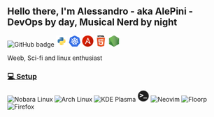 ## Hello there, I'm Alessandro - aka AlePini - DevOps by day, Musical Nerd by night
<p align="left">
    <img src="https://img.shields.io/github/followers/AlePini?label=Followers&logo=GitHub&color=grey&style=for-the-badge" alt="GitHub badge" />
    <img alt="Python" width="26px" src="https://raw.githubusercontent.com/github/explore/80688e429a7d4ef2fca1e82350fe8e3517d3494d/topics/python/python.png" />
    <img alt="Kubernetes" width="26px" src="https://raw.githubusercontent.com/github/explore/01ea2a586e5da744792d0ccfce2f68b861f29301/topics/kubernetes/kubernetes.png" />
    <img alt="Ansible" width="26px" src="https://github.com/ansible/logos/raw/main/vscode-ansible-logo/vscode-ansible.png" />
    <img alt="HTML5" width="26px" src="https://raw.githubusercontent.com/github/explore/80688e429a7d4ef2fca1e82350fe8e3517d3494d/topics/html/html.png" />
    <img alt="Node.js" width="26px" src="https://raw.githubusercontent.com/github/explore/80688e429a7d4ef2fca1e82350fe8e3517d3494d/topics/nodejs/nodejs.png" />
</p>

Weeb, Sci-fi and linux enthusiast

### [💻 Setup][setup]
<p align="left">
    <img alt="Nobara Linux" height="26px" src="https://styles.redditmedia.com/t5_6c3dpn/styles/communityIcon_oupxits6v9zb1.png" />
    <img alt="Arch Linux" height="26px" src="https://archlinux.org/static/favicon.29302f683ff8.ico" />
    <img alt="KDE Plasma" height="26px" src="https://kde.org/stuff/clipart/logo/kde-logo-white-blue-rounded-source.svg"/>
    <img alt="Terminal" height="26px" src="https://raw.githubusercontent.com/github/explore/80688e429a7d4ef2fca1e82350fe8e3517d3494d/topics/terminal/terminal.png" />
    <img alt="Neovim" height="26px" src="https://raw.githubusercontent.com/neovim/neovim.github.io/master/logos/neovim-mark.svg" />
    <img alt="Floorp" height="26px" src="https://avatars.githubusercontent.com/u/94953125?s=200&v=4" />
    <img alt="Firefox" height="26px" src="http://blog.mozilla.org/design/files/2019/10/Fx-Browser-icon-fullColor.svg" />
</p>  

[setup]: https://github.com/AlePini/risotto
[spotify]: https://open.spotify.com/user/pinidecima
[twitter]: https://twitter.com/alepini_sh
